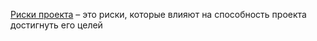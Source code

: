 [Риски проекта](<../Управление тестированием/5-Риски и тестирование.md>) – это риски, которые влияют на способность проекта достигнуть его целей
